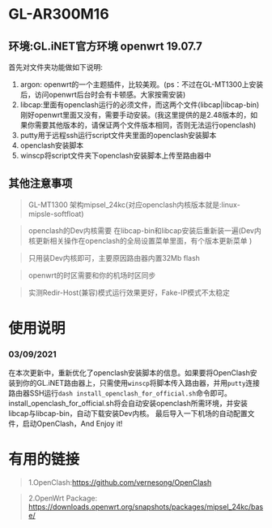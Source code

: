 # GL-AR300M16
## 环境:GL.iNET官方环境 openwrt 19.07.7
首先对文件夹功能做如下说明:

1. argon: openwrt的一个主题插件，比较美观。(ps：不过在GL-MT1300上安装后，访问openwrt后台时会有卡顿感。大家按需安装)
2. libcap:里面有openclash运行的必须文件，而这两个文件(libcap|libcap-bin)刚好openwrt里面又没有，需要手动安装。(我这里提供的是2.48版本的，如果你需要其他版本的，请保证两个文件版本相同，否则无法运行openclash)
3. putty用于远程ssh运行script文件夹里面的openclash安装脚本
4. openclash安装脚本
5. winscp将script文件夹下openclash安装脚本上传至路由器中

## 其他注意事项
>GL-MT1300 架构mipsel_24kc(对应openclash内核版本就是:linux-mipsle-softfloat)

>openclash的Dev内核需要 在libcap-bin和libcap安装后重新装一遍(Dev内核更新相关操作在openclash的全局设置菜单里面，有个版本更新菜单 
)

>只用装Dev内核即可，主要原因路由器内置32Mb flash

>openwrt的时区需要和你的机场时区同步

>实测Redir-Host(兼容)模式运行效果更好，Fake-IP模式不太稳定

# 使用说明
### 03/09/2021
在本次更新中，重新优化了openclash安装脚本的信息。如果要将OpenClash安装到你的GL.iNET路由器上，只需使用`winscp`将脚本传入路由器，并用`putty`连接路由器SSH运行```dash install_openclash_for_official.sh```命令即可。
install_openclash_for_official.sh将会自动安装openclash所需环境，并安装libcap与libcap-bin，自动下载安装Dev内核。
最后导入一下机场的自动配置文件，启动OpenClash，And Enjoy it!

# 有用的链接
> 1.OpenClash:https://github.com/vernesong/OpenClash

> 2.OpenWrt Package: https://downloads.openwrt.org/snapshots/packages/mipsel_24kc/base/

